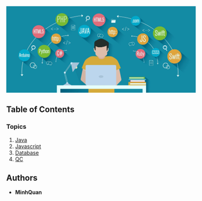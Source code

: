 <div align="center">
  <a href="https://github.com/minhquanzz1002">
    <img src="./assets/readme.jpg" alt="Minhquanzz1002" />
  </a>
</div>

## Table of Contents

### Topics

1. [Java](/topics/vn/java.md)
2. [Javascript](/topics/vn/javascript.md)
3. [Database](/topics/vn/db.md)
4. [QC](/topics/vn/qc.md)

## Authors

- **MinhQuan**